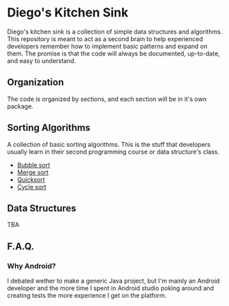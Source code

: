 # Diego's Kitchen Sink
Diego's kitchen sink is a collection of simple data structures and algorithms. This repository is meant to act as a second brain to help experienced developers remember how to implement basic patterns and expand on them. The promise is that the code will always be documented, up-to-date, and easy to understand.

## Organization
The code is organized by sections, and each section will be in it's own package.

## Sorting Algorithms
A collection of basic sorting algorithms. This is the stuff that developers usually learn in their second programming course or data structure's class.

* [Bubble sort](https://en.wikipedia.org/wiki/Bubble_sort)
* [Merge sort](https://en.wikipedia.org/wiki/Merge_sort)
* [Quicksort](https://en.wikipedia.org/wiki/Quicksort)
* [Cycle sort](https://en.wikipedia.org/wiki/Cycle_sort)

## Data Structures
TBA

## F.A.Q.

### Why Android?
I debated wether to make a generic Java project, but I'm mainly an Android developer and the more time I spent in Android studio poking around and creating tests the more experience I get on the platform.
